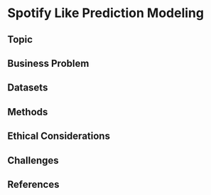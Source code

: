 # Spotify Like Prediction Modeling

## Topic

## Business Problem

## Datasets

## Methods

## Ethical Considerations

## Challenges
 
## References
